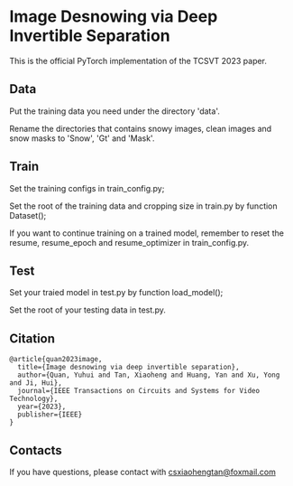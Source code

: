 Image Desnowing via Deep Invertible Separation
=
This is the official PyTorch implementation of the TCSVT 2023 paper.

Data
-
Put the training data you need under the directory 'data'.

Rename the directories that contains snowy images, clean images and snow masks to 'Snow', 'Gt' and 'Mask'.

Train
-
Set the training configs in train_config.py;

Set the root of the training data and cropping size in train.py by function Dataset();

If you want to continue training on a trained model, remember to reset the resume, resume_epoch and resume_optimizer in train_config.py.

Test
-
Set your traied model in test.py by function load_model();

Set the root of your testing data in test.py.

Citation
-
    @article{quan2023image,
      title={Image desnowing via deep invertible separation},
      author={Quan, Yuhui and Tan, Xiaoheng and Huang, Yan and Xu, Yong and Ji, Hui},
      journal={IEEE Transactions on Circuits and Systems for Video Technology},
      year={2023},
      publisher={IEEE}
    }

Contacts
-
If you have questions, please contact with csxiaohengtan@foxmail.com
